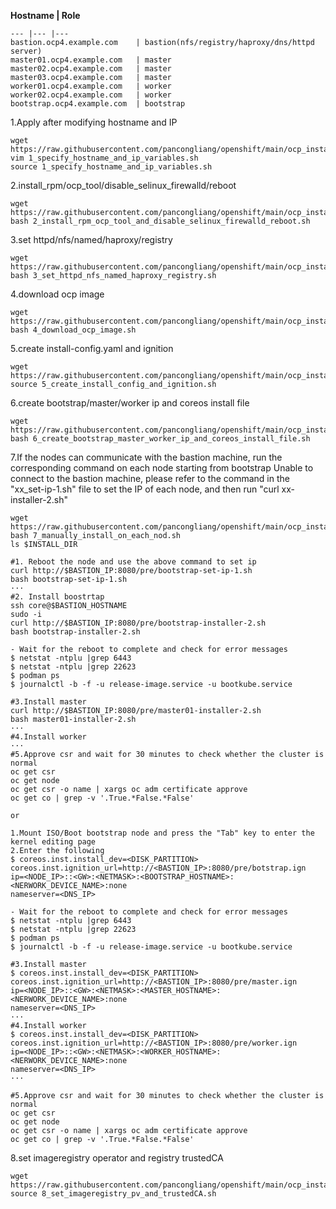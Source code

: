 
**Hostname | Role**
~~~
--- |--- |--- 
bastion.ocp4.example.com    | bastion(nfs/registry/haproxy/dns/httpd server)
master01.ocp4.example.com   | master 
master02.ocp4.example.com   | master
master03.ocp4.example.com   | master
worker01.ocp4.example.com   | worker
worker02.ocp4.example.com   | worker
bootstrap.ocp4.example.com  | bootstrap
~~~




1.Apply after modifying hostname and IP
~~~
wget https://raw.githubusercontent.com/pancongliang/openshift/main/ocp_install/1_specify_hostname_and_ip_variables.sh
vim 1_specify_hostname_and_ip_variables.sh
source 1_specify_hostname_and_ip_variables.sh
~~~

2.install_rpm/ocp_tool/disable_selinux_firewalld/reboot
~~~
wget https://raw.githubusercontent.com/pancongliang/openshift/main/ocp_install/2_install_rpm_ocp_tool_and_disable_selinux_firewalld_reboot.sh
bash 2_install_rpm_ocp_tool_and_disable_selinux_firewalld_reboot.sh
~~~

3.set httpd/nfs/named/haproxy/registry
~~~
wget https://raw.githubusercontent.com/pancongliang/openshift/main/ocp_install/3_set_httpd_nfs_named_haproxy_registry.sh
bash 3_set_httpd_nfs_named_haproxy_registry.sh
~~~

4.download ocp image
~~~
wget https://raw.githubusercontent.com/pancongliang/openshift/main/ocp_install/4_download_ocp_image.sh
bash 4_download_ocp_image.sh
~~~

5.create install-config.yaml and ignition
~~~
wget https://raw.githubusercontent.com/pancongliang/openshift/main/ocp_install/5_create_install_config_and_ignition.sh
source 5_create_install_config_and_ignition.sh
~~~

6.create bootstrap/master/worker ip and coreos install file
~~~
wget https://raw.githubusercontent.com/pancongliang/openshift/main/ocp_install/6_create_bootstrap_master_worker_ip_and_coreos_install_file.sh
bash 6_create_bootstrap_master_worker_ip_and_coreos_install_file.sh
~~~

7.If the nodes can communicate with the bastion machine, run the corresponding command on each node starting from bootstrap
Unable to connect to the bastion machine, please refer to the command in the "xx_set-ip-1.sh" file to set the IP of each node, and then run "curl xx-installer-2.sh"
~~~
wget https://raw.githubusercontent.com/pancongliang/openshift/main/ocp_install/7_manually_install_on_each_nod.sh
bash 7_manually_install_on_each_nod.sh
ls $INSTALL_DIR

#1. Reboot the node and use the above command to set ip
curl http://$BASTION_IP:8080/pre/bootstrap-set-ip-1.sh
bash bootstrap-set-ip-1.sh
···
#2. Install boostrtap
ssh core@$BASTION_HOSTNAME
sudo -i
curl http://$BASTION_IP:8080/pre/bootstrap-installer-2.sh
bash bootstrap-installer-2.sh

- Wait for the reboot to complete and check for error messages
$ netstat -ntplu |grep 6443
$ netstat -ntplu |grep 22623
$ podman ps
$ journalctl -b -f -u release-image.service -u bootkube.service

#3.Install master
curl http://$BASTION_IP:8080/pre/master01-installer-2.sh
bash master01-installer-2.sh
···
#4.Install worker
···
#5.Approve csr and wait for 30 minutes to check whether the cluster is normal 
oc get csr
oc get node
oc get csr -o name | xargs oc adm certificate approve
oc get co | grep -v '.True.*False.*False'

or

1.Mount ISO/Boot bootstrap node and press the "Tab" key to enter the kernel editing page
2.Enter the following
$ coreos.inst.install_dev=<DISK_PARTITION> coreos.inst.ignition_url=http://<BASTION_IP>:8080/pre/botstrap.ign
ip=<NODE_IP>::<GW>:<NETMASK>:<BOOTSTRAP_HOSTNAME>:<NERWORK_DEVICE_NAME>:none
nameserver=<DNS_IP>

- Wait for the reboot to complete and check for error messages
$ netstat -ntplu |grep 6443
$ netstat -ntplu |grep 22623
$ podman ps
$ journalctl -b -f -u release-image.service -u bootkube.service

#3.Install master
$ coreos.inst.install_dev=<DISK_PARTITION> coreos.inst.ignition_url=http://<BASTION_IP>:8080/pre/master.ign
ip=<NODE_IP>::<GW>:<NETMASK>:<MASTER_HOSTNAME>:<NERWORK_DEVICE_NAME>:none
nameserver=<DNS_IP>
···
#4.Install worker
$ coreos.inst.install_dev=<DISK_PARTITION> coreos.inst.ignition_url=http://<BASTION_IP>:8080/pre/worker.ign
ip=<NODE_IP>::<GW>:<NETMASK>:<WORKER_HOSTNAME>:<NERWORK_DEVICE_NAME>:none
nameserver=<DNS_IP>
···

#5.Approve csr and wait for 30 minutes to check whether the cluster is normal 
oc get csr
oc get node
oc get csr -o name | xargs oc adm certificate approve
oc get co | grep -v '.True.*False.*False'
~~~

8.set imageregistry operator and registry trustedCA
~~~
wget https://raw.githubusercontent.com/pancongliang/openshift/main/ocp_install/8_set_imageregistry_pv_and_trustedCA.sh
source 8_set_imageregistry_pv_and_trustedCA.sh
~~~
